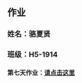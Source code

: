 ##  作业
###  姓名：骆夏贤
###  班级：H5-1914

####  第七天作业：<a href="https://vainglory2408.github.io/zuoye/day7/index.html">请点击这里</a>
